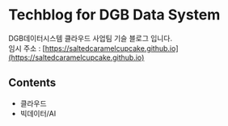 # Techblog for DGB Data System

DGB데이터시스템 클라우드 사업팀 기슬 블로그 입니다.  
임시 주소 : [https://saltedcaramelcupcake.github.io](https://saltedcaramelcupcake.github.io)


## Contents
* 클라우드
* 빅데이터/AI



